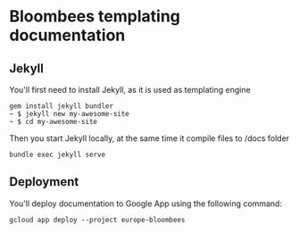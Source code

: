 # Bloombees templating documentation

## Jekyll

You'll first need to install Jekyll, as it is used as templating engine

    gem install jekyll bundler
    ~ $ jekyll new my-awesome-site
    ~ $ cd my-awesome-site

Then you start Jekyll locally, at the same time it compile files to /docs folder

    bundle exec jekyll serve
    
## Deployment

You'll deploy documentation to Google App using the following command:

    gcloud app deploy --project europe-bloombees
